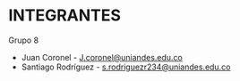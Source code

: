 # INTEGRANTES
Grupo 8
- Juan Coronel - J.coronel@uniandes.edu.co
- Santiago Rodríguez - s.rodriguezr234@uniandes.edu.co

